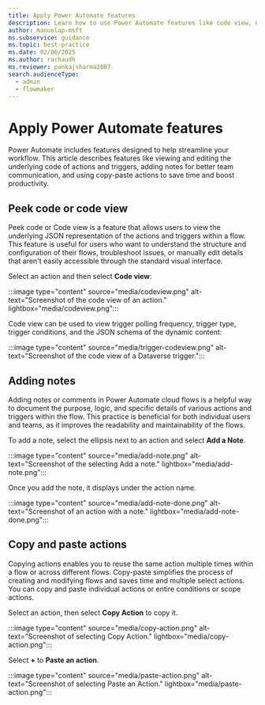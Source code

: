 ```yaml
---
title: Apply Power Automate features
description: Learn how to use Power Automate features like code view, notes, and copy and paste actions to streamline your workflow creation process.
author: manuelap-msft
ms.subservice: guidance
ms.topic: best-practice
ms.date: 02/06/2025
ms.author: rachaudh
ms.reviewer: pankajsharma2087
search.audienceType: 
  - admin
  - flowmaker
---
```


# Apply Power Automate features

Power Automate includes features designed to help streamline your workflow. This article describes features like viewing and editing the underlying code of actions and triggers, adding notes for better team communication, and using copy-paste actions to save time and boost productivity.

## Peek code or code view

Peek code or Code view is a feature that allows users to view the underlying JSON representation of the actions and triggers within a flow. This feature is useful for users who want to understand the structure and configuration of their flows, troubleshoot issues, or manually edit details that aren't easily accessible through the standard visual interface. 

Select an action and then select **Code view**:

:::image type="content" source="media/codeview.png" alt-text="Screenshot of the code view of an action." lightbox="media/codeview.png":::

Code view can be used to view trigger polling frequency, trigger type, trigger conditions, and the JSON schema of the dynamic content:

:::image type="content" source="media/trigger-codeview.png" alt-text="Screenshot of the code view of a Dataverse trigger.":::

## Adding notes

Adding notes or comments in Power Automate cloud flows is a helpful way to document the purpose, logic, and specific details of various actions and triggers within the flow. This practice is beneficial for both individual users and teams, as it improves the readability and maintainability of the flows.

To add a note, select the ellipsis next to an action and select **Add a Note**.

:::image type="content" source="media/add-note.png" alt-text="Screenshot of the selecting Add a note." lightbox="media/add-note.png":::

Once you add the note, it displays under the action name.

:::image type="content" source="media/add-note-done.png" alt-text="Screenshot of an action with a note." lightbox="media/add-note-done.png":::

## Copy and paste actions

Copying actions enables you to reuse the same action multiple times within a flow or across different flows. Copy-paste simplifies the process of creating and modifying flows and saves time and multiple select actions. You can copy and paste individual actions or entire conditions or scope actions. 

Select an action, then select **Copy Action** to copy it.

:::image type="content" source="media/copy-action.png" alt-text="Screenshot of selecting Copy Action." lightbox="media/copy-action.png":::

Select **+** to **Paste an action**.

:::image type="content" source="media/paste-action.png" alt-text="Screenshot of selecting Paste an Action." lightbox="media/paste-action.png":::

